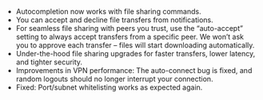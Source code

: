 * Autocompletion now works with file sharing commands.
* You can accept and decline file transfers from notifications.
* For seamless file sharing with peers you trust, use the “auto-accept” setting to always accept transfers from a specific peer. We won’t ask you to approve each transfer – files will start downloading automatically.
* Under-the-hood file sharing upgrades for faster transfers, lower latency, and tighter security.
* Improvements in VPN performance: The auto-connect bug is fixed, and random logouts should no longer interrupt your connection.
* Fixed: Port/subnet whitelisting works as expected again.
